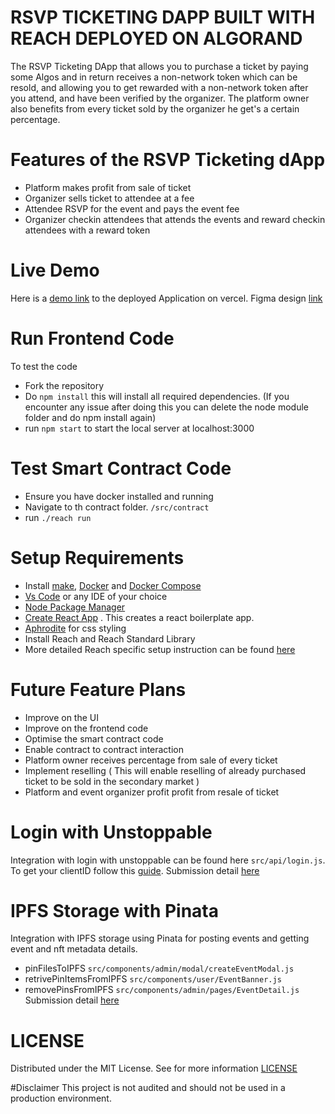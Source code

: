 # RSVP TICKETING DAPP BUILT WITH REACH DEPLOYED ON ALGORAND
The RSVP Ticketing DApp that allows you to purchase a ticket by paying some Algos and in return receives a non-network token which can be resold, and allowing you to get rewarded with a non-network token after you attend, and have been verified by the organizer. The platform owner also benefits from every ticket sold by the organizer he get's a certain percentage.

# Features of the RSVP Ticketing dApp
- Platform makes profit from sale of ticket
- Organizer sells ticket to attendee at a fee
- Attendee RSVP for the event and pays the event fee
- Organizer checkin attendees that attends the events and reward checkin attendees with a reward token

# Live Demo
Here is a [demo link](https://rsvp-dapp.vercel.app/) to the deployed Application on vercel. Figma design [link](https://www.figma.com/file/PlznxkNi3S58s1HUGRzrbj/rsvp-ticketing?node-id=10%3A419)

# Run Frontend Code
To test the code
- Fork the repository
- Do `npm install` this will install all required dependencies. (If you encounter any issue after doing this you can delete the node module folder and do npm install again)
- run `npm start` to start the local server at localhost:3000

# Test Smart Contract Code
- Ensure you have docker installed and running
- Navigate to th contract folder. `/src/contract`
- run `./reach run`

# Setup Requirements
- Install [make](https://en.wikipedia.org/wiki/Make_(software)), [Docker](https://www.docker.com/get-started/) and [Docker Compose](https://docs.docker.com/compose/install/)
- [Vs Code](https://code.visualstudio.com/) or any IDE of your choice
- [Node Package Manager](https://nodejs.org/download/)
- [Create React App](https://github.com/facebook/create-react-app) . This creates a react boilerplate app.
- [Aphrodite](https://github.com/Khan/aphrodite) for css styling
- Install Reach and Reach Standard Library
- More detailed Reach specific setup instruction can be found [here](https://docs.reach.sh/tut/rps/#tut-1)

# Future Feature Plans
- Improve on the UI
- Improve on the frontend code
- Optimise the smart contract code
- Enable contract to contract interaction
- Platform owner receives percentage from sale of every ticket
- Implement reselling ( This will enable reselling of already purchased ticket to be sold in the secondary market )
- Platform and event organizer profit profit from resale of ticket

# Login with Unstoppable
Integration with login with unstoppable can be found here `src/api/login.js`. To get your clientID follow this [guide](https://docs.unstoppabledomains.com/login-with-unstoppable/login-integration-guides/login-client-configuration/#rules-for-redirect-uris). Submission detail [here](https://github.com/gconnect/rsvp-dapp/blob/master/unstoppable-integration.md)

# IPFS Storage with Pinata
Integration with IPFS storage using Pinata for posting events and getting event and nft metadata details.  
- pinFilesToIPFS `src/components/admin/modal/createEventModal.js`
- retrivePinItemsFromIPFS `src/components/user/EventBanner.js`
- removePinsFromIPFS `src/components/admin/pages/EventDetail.js` 
Submission detail [here](https://github.com/gconnect/rsvp-dapp/blob/master/ipfs-integration.md)


# LICENSE 
Distributed under the MIT License. See for more information [LICENSE](https://github.com/gconnect/rsvp-dapp/blob/master/LICENSE)

#Disclaimer
This project is not audited and should not be used in a production environment.

